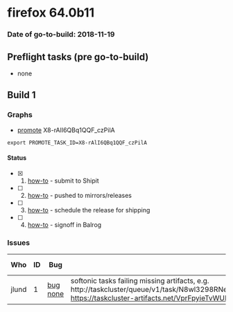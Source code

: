 # firefox 64.0b11

### Date of go-to-build: 2018-11-19

## Preflight tasks (pre go-to-build)
- none

## Build 1  

### Graphs
* [promote](https://tools.taskcluster.net/push-inspector/#/X8-rAlI6QBq1QQF_czPilA) X8-rAlI6QBq1QQF_czPilA
```
export PROMOTE_TASK_ID=X8-rAlI6QBq1QQF_czPilA
```


#### Status
- [x] 1.  [how-to](https://wiki.mozilla.org/Release:Release_Automation_on_Mercurial:Starting_a_Release#Submit_to_Ship_It)  - submit to Shipit
- [ ] 2.  [how-to](https://github.com/mozilla-releng/releasewarrior-2.0/blob/master/docs/release-promotion/desktop/howto.md#push-artifacts-to-releases-directory)  - pushed to mirrors/releases
- [ ] 3.  [how-to](https://github.com/mozilla-releng/releasewarrior-2.0/blob/master/docs/release-promotion/desktop/howto.md#ship-the-release)  - schedule the release for shipping
- [ ] 4.  [how-to](https://github.com/mozilla-releng/releasewarrior-2.0/blob/master/docs/release-promotion/desktop/howto.md#obtain-sign-offs-for-changes)  - signoff in Balrog

### Issues
| Who                 | ID               | Bug                                                                 | Description                | Resolved                | Future Threat                |
| ------------------- | ---------------- | ------------------------------------------------------------------- | -------------------------- | ----------------------- | ---------------------------- |
| jlund  | 1 | [bug none](https://bugzil.la/none)        | softonic tasks failing missing artifacts, e.g. http://taskcluster/queue/v1/task/N8wl3298RNeNmpGRX_3RQw/artifacts/releng/partner/softonic/softonic/tr/setup.exe https://taskcluster-artifacts.net/VprFpyieTvWUKWZJGQepUA/0/public/logs/live_backing.log | False | True |

